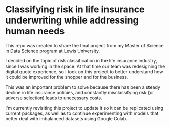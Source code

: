 # Classifying risk in life insurance underwriting while addressing human needs
This repo was created to share the final project from my Master of Science in Data Science program at Lewis University. 

I decided on the topic of risk classification in the life insurance industry, since I was working in the space. At that time our team was redesigning the digital quote experience, so I took on this project to better understand how it could be improved for the shopper and for the business. 

This was an important problem to solve because there has been a steady decline in life insurance policies, and constantly misclassifying risk (or adverse selection) leads to unecessary costs. 

I'm currently revisiting this project to update it so it can be replicated using current packages, as well as to continue experimenting with models that better deal with imbalanced datasets using Google Colab.
